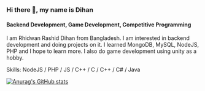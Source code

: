 ### Hi there 👋, my name is Dihan
#### Backend Development, Game Development, Competitive Programming
I am Rhidwan Rashid Dihan from Bangladesh. I am interested in backend development and doing projects on it. I learned MongoDB, MySQL, NodeJS, PHP and I hope to learn more. I also do game development using unity as a hobby.

Skills: NodeJS / PHP / JS / C++ / C / C++ / C# / Java

[![Anurag's GitHub stats](https://github-readme-stats.vercel.app/api?username=Dihan141)](https://github.com/anuraghazra/github-readme-stats)
<!---
Dihan141/Dihan141 is a ✨ special ✨ repository because its `README.md` (this file) appears on your GitHub profile.
You can click the Preview link to take a look at your changes.
--->
